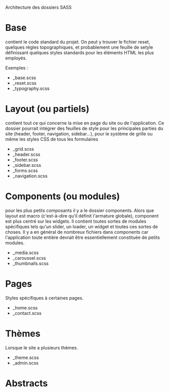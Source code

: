 Architecture des dossiers SASS

# Base

contient le code standard du projet. On peut y trouver le fichier reset, quelques règles topographiques, et probablement une feuille de setyle définissant quelques styles standards pour les éléments HTML les plus employés.

Exemples :
- _base.scss
- _reset.scss
- _typography.scss

# Layout (ou partiels)

contient tout ce qui concerne la mise en page du site ou de l'application. Ce dossier pourrait intégrer des feuilles de style pour les principales parties du site (header, footer, navigation, sidebar...), pour le système de grille ou même les styles CSS de tous les formulaires

- _grid.scss
- _header.scss
- _footer.scss
- _sidebar.scss
- _forms.scss
- _navigation.scss

# Components (ou modules)

pour les plus petits composants il y a le dossier components. Alors que layout est macro (c'est-à-dire qu'il définit l'armature globale), component est plus centré sur les widgets. Il contient toutes sortes de modules spécifiques tels qu'un slider, un loader, un widget et toutes ces sortes de choses. Il y a en général de nombreux fichiers dans components car l'application toute entière devrait être essentiellement constituée de petits modules.

- _media.scss
- _caroussel.scss
- _thumbnails.scss

# Pages

Styles spécifiques à certaines pages. 

- _home.scss
- _contact.scss

# Thèmes

Lorsque le site a plusieurs thèmes.

- _theme.scss
- _admin.scss

# Abstracts